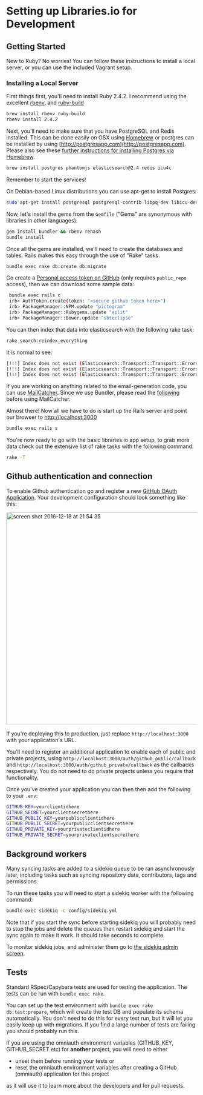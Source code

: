 # Setting up Libraries.io for Development

## Getting Started

New to Ruby? No worries! You can follow these instructions to install a local server, or you can use the included Vagrant setup.

### Installing a Local Server

First things first, you'll need to install Ruby 2.4.2. I recommend using the excellent [rbenv](https://github.com/rbenv/rbenv),
and [ruby-build](https://github.com/rbenv/ruby-build)

```bash
brew install rbenv ruby-build
rbenv install 2.4.2
```

Next, you'll need to make sure that you have PostgreSQL and Redis installed. This can be done easily on OSX using [Homebrew](http://mxcl.github.io/homebrew/) or postgres can be installed by using [http://postgresapp.com](http://postgresapp.com). Please also see these [further instructions for installing Postgres via Homebrew](http://www.mikeball.us/blog/setting-up-postgres-with-homebrew/).

```bash
brew install postgres phantomjs elasticsearch@2.4 redis icu4c
```

Remember to start the services!

On Debian-based Linux distributions you can use apt-get to install Postgres:

```bash
sudo apt-get install postgresql postgresql-contrib libpq-dev libicu-dev
```

Now, let's install the gems from the `Gemfile` ("Gems" are synonymous with libraries in other
languages).

```bash
gem install bundler && rbenv rehash
bundle install
```

Once all the gems are installed, we'll need to create the databases and
tables. Rails makes this easy through the use of "Rake" tasks.

```bash
bundle exec rake db:create db:migrate
```

Go create a [Personal access token on GitHub](https://help.github.com/articles/creating-an-access-token-for-command-line-use/) (only requires `public_repo` access), then we can download some sample data:

```sh
 bundle exec rails c
 irb> AuthToken.create(token: "<secure github token here>")
 irb> PackageManager::NPM.update "pictogram"
 irb> PackageManager::Rubygems.update "split"
 irb> PackageManager::Bower.update "sbteclipse"
```

You can then index that data into elasticsearch with the following rake task:

```bash
rake search:reindex_everything
```

It is normal to see:

```bash
[!!!] Index does not exist (Elasticsearch::Transport::Transport::Errors::NotFound)
[!!!] Index does not exist (Elasticsearch::Transport::Transport::Errors::NotFound)
[!!!] Index does not exist (Elasticsearch::Transport::Transport::Errors::NotFound)
```

If you are working on anything related to the email-generation code, you can use [MailCatcher](https://github.com/sj26/mailcatcher).
Since we use Bundler, please read the [following](https://github.com/sj26/mailcatcher#bundler) before using MailCatcher.

Almost there! Now all we have to do is start up the Rails server and point
our browser to <http://localhost:3000>

```bash
bundle exec rails s
```

You're now ready to go with the basic libraries.io app setup, to grab more data check out the extensive list of rake tasks with the following command:

```bash
rake -T
```

## Github authentication and connection

To enable Github authentication go and register a new [GitHub OAuth Application](https://github.com/settings/applications/new). Your development configuration should look something like this:

<img width="561" alt="screen shot 2016-12-18 at 21 54 35" src="https://cloud.githubusercontent.com/assets/564113/21299762/a7bfaace-c56c-11e6-834c-ff893f79cec3.png">

If you're deploying this to production, just replace `http://localhost:3000` with your application's URL.

You'll need to register an additional application to enable each of public and private projects, using `http://localhost:3000/auth/github_public/callback` and `http://localhost:3000/auth/github_private/callback` as the callbacks respectively. You do not need to do private projects unless you require that functionality.

Once you've created your application you can then then add the following to your `.env`:

```bash
GITHUB_KEY=yourclientidhere
GITHUB_SECRET=yourclientsecrethere
GITHUB_PUBLIC_KEY=yourpublicclientidhere
GITHUB_PUBLIC_SECRET=yourpublicclientsecrethere
GITHUB_PRIVATE_KEY=yourprivateclientidhere
GITHUB_PRIVATE_SECRET=yourprivateclientsecrethere
```

## Background workers

Many syncing tasks are added to a sidekiq queue to be ran asynchronously later, including tasks such as syncing repository data, contributors, tags and permissions.

To run these tasks you will need to start a sidekiq worker with the following command:

```bash
bundle exec sidekiq -C config/sidekiq.yml
```

Note that if you start the sync before starting sidekiq you will probably need to stop the jobs and delete the queues then restart sidekiq and start the sync again to make it work. It should take seconds to complete.

To monitor sidekiq jobs, and administer them go to [the sidekiq admin screen](http://localhost:3000/sidekiq/).

## Tests

Standard RSpec/Capybara tests are used for testing the application. The tests can be run with `bundle exec rake`.

You can set up the test environment with `bundle exec rake db:test:prepare`, which will create the test DB and populate its schema automatically. You don't need to do this for every test run, but it will let you easily keep up with migrations. If you find a large number of tests are failing you should probably run this.

If you are using the omniauth environment variables
(GITHUB_KEY, GITHUB_SECRET etc)
for **another** project, you will need to either
 * unset them before running your tests or
 * reset the omniauth environment variables after creating a GitHub (omniauth) application for this project

as it will use it to learn more about the developers and for pull requests.
